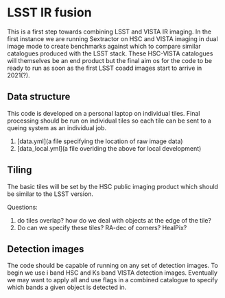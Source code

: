 # LSST IR fusion

This is a first step towards combining LSST and VISTA IR imaging. In the first instance we are running Sextractor on HSC and VISTA imaging in dual image mode to create benchmarks against which to compare similar catalogues produced with the LSST stack. These HSC-VISTA catalogues will themselves be an end product but the final aim os for the code to be ready to run as soon as the first LSST coadd images start to arrive in 2021(?).

## Data structure

This code is developed on a personal laptop on individual tiles. Final processing should be run on individual tiles so each tile can be sent to a queing system as an individual job. 

1. [data.yml](a file specifying the location of raw image data)
2. [data_local.yml](a file overiding the above for local development)

## Tiling

The basic tiles will be set by the HSC public imaging product which should be similar to the LSST version. 

Questions: 

1) do tiles overlap? how do we deal with objects at the edge of the tile?
2) Do can we specify these tiles? RA-dec of corners? HealPix?

## Detection images

The code should be capable of running on any set of detection images. To begin we use i band HSC and Ks band VISTA detection images. Eventually we may want to apply all and use flags in a combined catalogue to specify which bands a given object is detected in.
